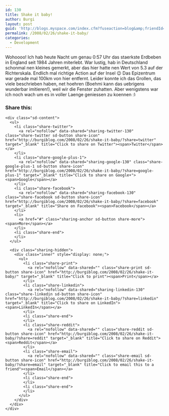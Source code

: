 ```yaml
---
id: 130
title: Shake it baby!
author: Burgi
layout: post
guid: 'http://blogs.myspace.com/index.cfm?fuseaction=blog&amp;friendId=11116526'
permalink: /2008/02/26/shake-it-baby/
categories:
  - Development
---
```

<p class="wp-flattr-button">
  <a class="FlattrButton" style="display:none;" href="http://burgiblog.com/2008/02/26/shake-it-baby/" title=" Shake it baby!" rev="flattr;uid:BurkhardR;language:en_GB;category:audio;tags:blog;button:compact;">Wohoooo! Ich hab heute Nacht um genau 0:57 Uhr das staerkste Erdbeben in England seit 1984 Jahren miterlebt. War lustig, hab in Deutschland schonmal nen kleines gemerkt, aber das hier...</a>
</p>

Wohoooo! Ich hab heute Nacht um genau 0:57 Uhr das staerkste Erdbeben in England seit 1984 Jahren miterlebt. War lustig, hab in Deutschland schonmal nen kleines gemerkt, aber das hier hatte nen Wert von 5.3 auf der Richterskala. Endlich mal richtige Action auf der Insel 😉 Das Epizentrum war gerade mal 100km von hier entfernt. Leider konnte ich das Grollen, das viele beschrieben haben, net hoehren (Boehmi kann das uebrigens wunderbar imitieren!), weil wir die Fenster zuhatten. Aber wenigstens war ich noch wach um es in voller Laenge geniessen zu koennen <img src="http://burgiblog.com/wp-includes/images/smilies/simple-smile.png" alt=":)" class="wp-smiley" style="height: 1em; max-height: 1em;" />

<div class="sharedaddy sd-sharing-enabled">
  <div class="robots-nocontent sd-block sd-social sd-social-icon-text sd-sharing">
    <h3 class="sd-title">
      Share this:
    </h3>
    
    <div class="sd-content">
      <ul>
        <li class="share-twitter">
          <a rel="nofollow" data-shared="sharing-twitter-130" class="share-twitter sd-button share-icon" href="http://burgiblog.com/2008/02/26/shake-it-baby/?share=twitter" target="_blank" title="Click to share on Twitter"><span>Twitter</span></a>
        </li>
        <li class="share-google-plus-1">
          <a rel="nofollow" data-shared="sharing-google-130" class="share-google-plus-1 sd-button share-icon" href="http://burgiblog.com/2008/02/26/shake-it-baby/?share=google-plus-1" target="_blank" title="Click to share on Google+"><span>Google</span></a>
        </li>
        <li class="share-facebook">
          <a rel="nofollow" data-shared="sharing-facebook-130" class="share-facebook sd-button share-icon" href="http://burgiblog.com/2008/02/26/shake-it-baby/?share=facebook" target="_blank" title="Share on Facebook"><span>Facebook</span></a>
        </li>
        <li>
          <a href="#" class="sharing-anchor sd-button share-more"><span>More</span></a>
        </li>
        <li class="share-end">
        </li>
      </ul>
      
      <div class="sharing-hidden">
        <div class="inner" style="display: none;">
          <ul>
            <li class="share-print">
              <a rel="nofollow" data-shared="" class="share-print sd-button share-icon" href="http://burgiblog.com/2008/02/26/shake-it-baby/" target="_blank" title="Click to print"><span>Print</span></a>
            </li>
            <li class="share-linkedin">
              <a rel="nofollow" data-shared="sharing-linkedin-130" class="share-linkedin sd-button share-icon" href="http://burgiblog.com/2008/02/26/shake-it-baby/?share=linkedin" target="_blank" title="Click to share on LinkedIn"><span>LinkedIn</span></a>
            </li>
            <li class="share-end">
            </li>
            <li class="share-reddit">
              <a rel="nofollow" data-shared="" class="share-reddit sd-button share-icon" href="http://burgiblog.com/2008/02/26/shake-it-baby/?share=reddit" target="_blank" title="Click to share on Reddit"><span>Reddit</span></a>
            </li>
            <li class="share-email">
              <a rel="nofollow" data-shared="" class="share-email sd-button share-icon" href="http://burgiblog.com/2008/02/26/shake-it-baby/?share=email" target="_blank" title="Click to email this to a friend"><span>Email</span></a>
            </li>
            <li class="share-end">
            </li>
            <li class="share-end">
            </li>
          </ul>
        </div>
      </div>
    </div>
  </div>
</div>